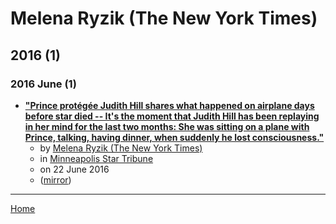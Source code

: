 # Melena Ryzik (The New York Times)

## 2016 (1)

### 2016 June (1)

 - [**"Prince protégée Judith Hill shares what happened on airplane days before star died -- It's the moment that Judith Hill has been replaying in her mind for the last two months: She was sitting on a plane with Prince, talking, having dinner, when suddenly he lost consciousness."**](https://www.startribune.com/prince/383879681/)
    - by [Melena Ryzik (The New York Times)](../../../authors/the-new-york-times/melena-ryzik/index.md)
    - in [Minneapolis Star Tribune](../../../publications/minneapolis-star-tribune/index.md)
    - on 22 June 2016
    - ([mirror](https://web.archive.org/web/*/https://www.startribune.com/prince/383879681/))

----

[Home](../index.md)
